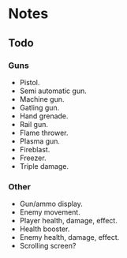# Notes

## Todo

### Guns

- Pistol.
- Semi automatic gun.
- Machine gun.
- Gatling gun.
- Hand grenade.
- Rail gun.
- Flame thrower.
- Plasma gun.
- Fireblast.
- Freezer.
- Triple damage.

### Other

- Gun/ammo display.
- Enemy movement.
- Player health, damage, effect.
- Health booster.
- Enemy health, damage, effect.
- Scrolling screen?
